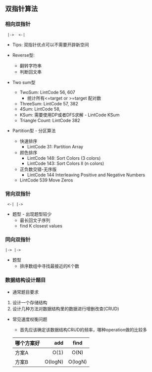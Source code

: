 ## 双指针算法
### 相向双指针
```aidl
 |->  <-|
```
- Tips: 双指针优点可以不需要开辟新空间
- Reverse型:
    - 翻转字符串
    - 判断回文串

- Two sum型
    - TwoSum: LintCode 56, 607
        - 统计所有<=target or >=target 配对数
    - ThreeSum: LintCode 57, 382
    - 4Sum: LintCode 58, 
    - KSum: 需要使用DP或者DFS求解 - LintCode KSum
    - Triangle Count: LintCode 382

- Partition型 - 分区算法
    - 快速排序
        - LintCode 31: Partition Array  
    - 颜色排序
        - LintCode 148: Sort Colors (3 colors)
        - LintCode 143: Sort Colors II (n colors)
    - 正负数交错-无序版
        - LintCode 144 Interleaving Positive and Negative Numbers
    - LintCode 539 Move Zeros
    
    
  


### 背向双指针
```aidl
 <-| |->
```
- 题型 - 出现题型较少
   - 最长回文子序列
   - find K closest values

### 同向双指针
```aidl
|-> |-> 
```
- 题型
    - 排序数组中寻找最接近的K个数

### 数据结构设计题目
- 通常题目要求
1. 设计一个存储结构
2. 设计几种方法对数据结构里的数据进行增删改查(CRUD)

- 常见速度权衡问题
    - 首先应该确定该数据结构CRUD的频率，哪种operation做的比较多
  
  | 哪个方案好 | add | find |
  | :-----| ----: | :----: |
  | 方案A | O(1) | O(N) |
  | 方案B | O(logN) | O(logN) |
